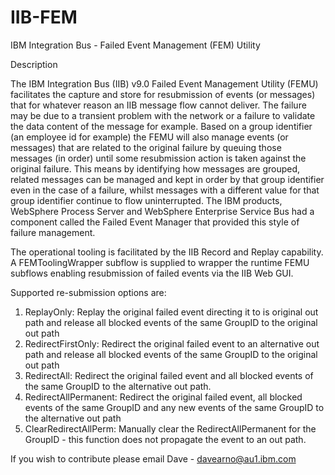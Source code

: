 # IIB-FEM
IBM Integration Bus - Failed Event Management (FEM) Utility

Description

The IBM Integration Bus (IIB) v9.0 Failed Event Management Utility (FEMU) facilitates the capture and store for resubmission of events (or messages) that for whatever reason an IIB message flow cannot deliver. The failure may be due to a transient problem with the network or a failure to validate the data content of the message for example.
Based on a group identifier (an employee id for example) the FEMU will also manage events (or messages) that are related to the original failure by queuing those messages (in order) until some resubmission action is taken against the original failure.
This means by identifying how messages are grouped, related messages can be managed and kept in order by that group identifier even in the case of a failure, whilst messages with a different value for that group identifier continue to flow uninterrupted.
The IBM products, WebSphere Process Server and WebSphere Enterprise Service Bus had a component called the Failed Event Manager that provided this style of failure management.

The operational tooling is facilitated by the IIB Record and Replay capability. A FEMToolingWrapper subflow is supplied to wrapper the runtime FEMU subflows enabling resubmission of failed events via the IIB Web GUI.

Supported re-submission options are:

1.	ReplayOnly: Replay the original failed event directing it to is original out path and release all blocked events of the same GroupID to the original out path
2.	RedirectFirstOnly: Redirect the original failed event to an alternative out path and release all blocked events of the same GroupID to the original out path
3.	RedirectAll: Redirect the original failed event and all blocked events of the same GroupID to the alternative out path. 			
4.	RedirectAllPermanent: Redirect the original failed event, all blocked events of the same GroupID and any new events of the same GroupID to the alternative out path
5.	ClearRedirectAllPerm:  Manually clear the RedirectAllPermanent for the GroupID - this function does not propagate the event to an out path.

If you wish to contribute please email Dave - davearno@au1.ibm.com